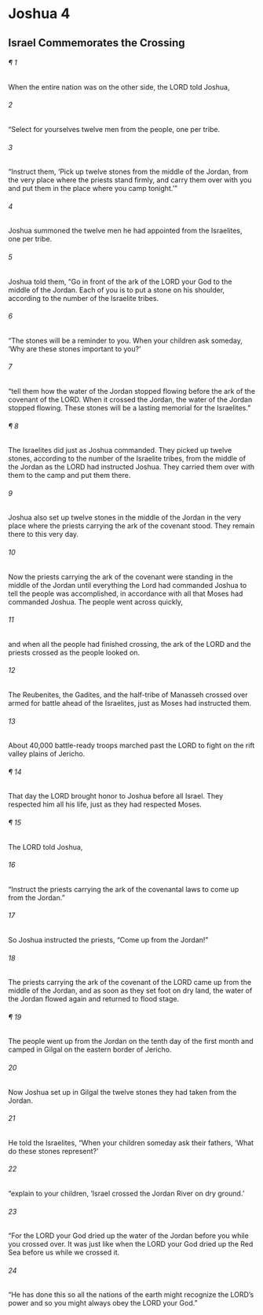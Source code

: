 # Joshua 4
## Israel Commemorates the Crossing
###### ¶ 1
When the entire nation was on the other side, the LORD told Joshua,
###### 2
“Select for yourselves twelve men from the people, one per tribe.
###### 3
“Instruct them, ‘Pick up twelve stones from the middle of the Jordan, from the very place where the priests stand firmly, and carry them over with you and put them in the place where you camp tonight.’”
###### 4
Joshua summoned the twelve men he had appointed from the Israelites, one per tribe.
###### 5
Joshua told them, “Go in front of the ark of the LORD your God to the middle of the Jordan. Each of you is to put a stone on his shoulder, according to the number of the Israelite tribes.
###### 6
“The stones will be a reminder to you. When your children ask someday, ‘Why are these stones important to you?’
###### 7
“tell them how the water of the Jordan stopped flowing before the ark of the covenant of the LORD. When it crossed the Jordan, the water of the Jordan stopped flowing. These stones will be a lasting memorial for the Israelites.”
###### ¶ 8
The Israelites did just as Joshua commanded. They picked up twelve stones, according to the number of the Israelite tribes, from the middle of the Jordan as the LORD had instructed Joshua. They carried them over with them to the camp and put them there.
###### 9
Joshua also set up twelve stones in the middle of the Jordan in the very place where the priests carrying the ark of the covenant stood. They remain there to this very day.
###### 10
Now the priests carrying the ark of the covenant were standing in the middle of the Jordan until everything the Lord had commanded Joshua to tell the people was accomplished, in accordance with all that Moses had commanded Joshua. The people went across quickly,
###### 11
and when all the people had finished crossing, the ark of the LORD and the priests crossed as the people looked on.
###### 12
The Reubenites, the Gadites, and the half-tribe of Manasseh crossed over armed for battle ahead of the Israelites, just as Moses had instructed them.
###### 13
About 40,000 battle-ready troops marched past the LORD to fight on the rift valley plains of Jericho.
###### ¶ 14
That day the LORD brought honor to Joshua before all Israel. They respected him all his life, just as they had respected Moses.
###### ¶ 15
The LORD told Joshua,
###### 16
“Instruct the priests carrying the ark of the covenantal laws to come up from the Jordan.”
###### 17
So Joshua instructed the priests, “Come up from the Jordan!”
###### 18
The priests carrying the ark of the covenant of the LORD came up from the middle of the Jordan, and as soon as they set foot on dry land, the water of the Jordan flowed again and returned to flood stage.
###### ¶ 19
The people went up from the Jordan on the tenth day of the first month and camped in Gilgal on the eastern border of Jericho.
###### 20
Now Joshua set up in Gilgal the twelve stones they had taken from the Jordan.
###### 21
He told the Israelites, “When your children someday ask their fathers, ‘What do these stones represent?’
###### 22
“explain to your children, ‘Israel crossed the Jordan River on dry ground.’
###### 23
“For the LORD your God dried up the water of the Jordan before you while you crossed over. It was just like when the LORD your God dried up the Red Sea before us while we crossed it.
###### 24
“He has done this so all the nations of the earth might recognize the LORD’s power and so you might always obey the LORD your God.”
